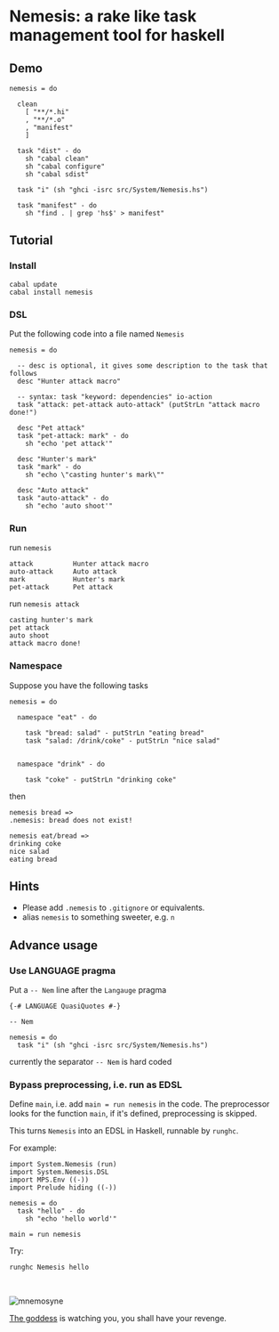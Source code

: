 Nemesis: a rake like task management tool for haskell
=====================================================

Demo
----
  
    nemesis = do

      clean
        [ "**/*.hi"
        , "**/*.o"
        , "manifest"
        ]
        
      task "dist" - do
        sh "cabal clean"
        sh "cabal configure"
        sh "cabal sdist"

      task "i" (sh "ghci -isrc src/System/Nemesis.hs")

      task "manifest" - do
        sh "find . | grep 'hs$' > manifest"

Tutorial
--------

### Install

    cabal update
    cabal install nemesis

### DSL

Put the following code into a file named `Nemesis`

    nemesis = do
    
      -- desc is optional, it gives some description to the task that follows
      desc "Hunter attack macro"

      -- syntax: task "keyword: dependencies" io-action
      task "attack: pet-attack auto-attack" (putStrLn "attack macro done!")

      desc "Pet attack"
      task "pet-attack: mark" - do
        sh "echo 'pet attack'"

      desc "Hunter's mark"
      task "mark" - do
        sh "echo \"casting hunter's mark\""

      desc "Auto attack"
      task "auto-attack" - do
        sh "echo 'auto shoot'"

### Run

run `nemesis`

    attack          Hunter attack macro
    auto-attack     Auto attack
    mark            Hunter's mark
    pet-attack      Pet attack

run `nemesis attack`

    casting hunter's mark
    pet attack
    auto shoot
    attack macro done!


### Namespace

Suppose you have the following tasks
    
    nemesis = do
    
      namespace "eat" - do

        task "bread: salad" - putStrLn "eating bread"
        task "salad: /drink/coke" - putStrLn "nice salad"


      namespace "drink" - do

        task "coke" - putStrLn "drinking coke"

then

    nemesis bread =>
    .nemesis: bread does not exist!
    
    nemesis eat/bread =>
    drinking coke
    nice salad
    eating bread
    

Hints
-----

* Please add `.nemesis` to `.gitignore` or equivalents.
* alias `nemesis` to something sweeter, e.g. `n`

Advance usage
-------------

### Use LANGUAGE pragma

Put a `-- Nem` line after the `Langauge` pragma

    {-# LANGUAGE QuasiQuotes #-}

    -- Nem

    nemesis = do
      task "i" (sh "ghci -isrc src/System/Nemesis.hs")

currently the separator `-- Nem` is hard coded

### Bypass preprocessing, i.e. run as EDSL

Define `main`, i.e. add `main = run nemesis` in the code. The preprocessor looks for the function `main`, if it's defined, preprocessing is skipped.

This turns `Nemesis` into an EDSL in Haskell, runnable by `runghc`.

For example:

    import System.Nemesis (run)
    import System.Nemesis.DSL
    import MPS.Env ((-))
    import Prelude hiding ((-))
    
    nemesis = do
      task "hello" - do
        sh "echo 'hello world'"
        
    main = run nemesis

Try:

    runghc Nemesis hello


<br/>

![mnemosyne](https://github.com/nfjinjing/nemesis/raw/master/mnemosyne.jpg)

[The goddess](http://en.wikipedia.org/wiki/Mnemosyne_\(anime\)) is watching you, you shall have your revenge.